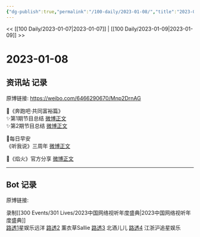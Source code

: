 ```yaml
---
{"dg-publish":true,"permalink":"/100-daily/2023-01-08/","title":"2023-01-08"}
---
```



<< [[100 Daily/2023-01-07\|2023-01-07]] | [[100 Daily/2023-01-09\|2023-01-09]] >>

# 2023-01-08

## 资讯站 记录

原博链接: https://weibo.com/6466290670/Mnp2DrnAG

🌟《奔跑吧·共同富裕篇》  
✨第1期节目总结 [微博正文](https://m.weibo.cn/6466290670/4855718253170628)  
✨第2期节目总结 [微博正文](https://m.weibo.cn/6466290670/4855750620882979)  

🌟每日早安  
《听我说》三周年 [微博正文](https://m.weibo.cn/6466290670/4855537306960214)  

🌟《焰火》官方分享 [微博正文](https://m.weibo.cn/6466290670/4855649097746382)

---
## Bot 记录

原博链接:

录制[[300 Events/301 Lives/2023中国网络视听年度盛典\|2023中国网络视听年度盛典]]  
[路透1](https://weibo.com/1029328390/MnpkyvuFE?refer_flag=1001030103_)星娱乐远洋
[路透2](https://weibo.com/5173098196/MnsGyottp?refer_flag=1001030103_) 薰衣草Sallie
[路透3](https://weibo.com/1952752357/MnsHMjTHx?refer_flag=1001030103_) 北酒儿儿
[路透4](https://weibo.com/7308723626/MnpnTCHYy?refer_flag=1001030103_) 江浙沪追星娱乐
